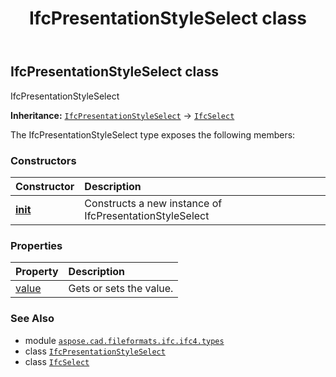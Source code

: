﻿---
title: IfcPresentationStyleSelect class
second_title: Aspose.CAD for Python via .NET API References
description: 
type: docs
weight: 1220
url: /aspose.cad.fileformats.ifc.ifc4.types/ifcpresentationstyleselect/
is_root: false
---

## IfcPresentationStyleSelect class

IfcPresentationStyleSelect



**Inheritance:** [`IfcPresentationStyleSelect`](/cad/python-net/aspose.cad.fileformats.ifc.ifc4.types/ifcpresentationstyleselect) → 
[`IfcSelect`](/cad/python-net/aspose.cad.fileformats.ifc/ifcselect)



The IfcPresentationStyleSelect type exposes the following members:

### Constructors
| Constructor | Description |
| :- | :- |
| [__init__](/cad/python-net/aspose.cad.fileformats.ifc.ifc4.types/ifcpresentationstyleselect/__init__/#) | Constructs a new instance of IfcPresentationStyleSelect |


### Properties
| Property | Description |
| :- | :- |
| [value](/cad/python-net/aspose.cad.fileformats.ifc.ifc4.types/ifcpresentationstyleselect/value) | Gets or sets the value. |



### See Also
* module [`aspose.cad.fileformats.ifc.ifc4.types`](..)
* class [`IfcPresentationStyleSelect`](/cad/python-net/aspose.cad.fileformats.ifc.ifc4.types/ifcpresentationstyleselect)
* class [`IfcSelect`](/cad/python-net/aspose.cad.fileformats.ifc/ifcselect)
